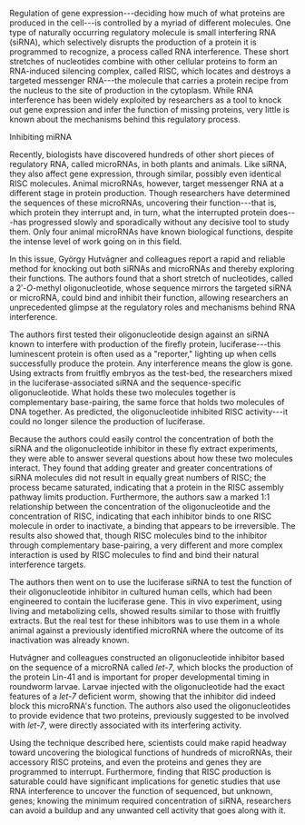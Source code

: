 Regulation of gene expression---deciding how much of what proteins are
produced in the cell---is controlled by a myriad of different molecules.
One type of naturally occurring regulatory molecule is small interfering
RNA (siRNA), which selectively disrupts the production of a protein it
is programmed to recognize, a process called RNA interference. These
short stretches of nucleotides combine with other cellular proteins to
form an RNA-induced silencing complex, called RISC, which locates and
destroys a targeted messenger RNA---the molecule that carries a protein
recipe from the nucleus to the site of production in the cytoplasm.
While RNA interference has been widely exploited by researchers as a
tool to knock out gene expression and infer the function of missing
proteins, very little is known about the mechanisms behind this
regulatory process.

Inhibiting miRNA

Recently, biologists have discovered hundreds of other short pieces of
regulatory RNA, called microRNAs, in both plants and animals. Like
siRNA, they also affect gene expression, through similar, possibly even
identical RISC molecules. Animal microRNAs, however, target messenger
RNA at a different stage in protein production. Though researchers have
determined the sequences of these microRNAs, uncovering their
function---that is, which protein they interrupt and, in turn, what the
interrupted protein does---has progressed slowly and sporadically
without any decisive tool to study them. Only four animal microRNAs have
known biological functions, despite the intense level of work going on
in this field.

In this issue, György Hutvágner and colleagues report a rapid and
reliable method for knocking out both siRNAs and microRNAs and thereby
exploring their functions. The authors found that a short stretch of
nucleotides, called a 2′-*O*-methyl oligonucleotide, whose sequence
mirrors the targeted siRNA or microRNA, could bind and inhibit their
function, allowing researchers an unprecedented glimpse at the
regulatory roles and mechanisms behind RNA interference.

The authors first tested their oligonucleotide design against an siRNA
known to interfere with production of the firefly protein,
luciferase---this luminescent protein is often used as a "reporter,"
lighting up when cells successfully produce the protein. Any
interference means the glow is gone. Using extracts from fruitfly
embryos as the test-bed, the researchers mixed in the
luciferase-associated siRNA and the sequence-specific oligonucleotide.
What holds these two molecules together is complementary base-pairing,
the same force that holds two molecules of DNA together. As predicted,
the oligonucleotide inhibited RISC activity---it could no longer silence
the production of luciferase.

Because the authors could easily control the concentration of both the
siRNA and the oligonucleotide inhibitor in these fly extract
experiments, they were able to answer several questions about how these
two molecules interact. They found that adding greater and greater
concentrations of siRNA molecules did not result in equally great
numbers of RISC; the process became saturated, indicating that a protein
in the RISC assembly pathway limits production. Furthermore, the authors
saw a marked 1:1 relationship between the concentration of the
oligonucleotide and the concentration of RISC, indicating that each
inhibitor binds to one RISC molecule in order to inactivate, a binding
that appears to be irreversible. The results also showed that, though
RISC molecules bind to the inhibitor through complementary base-pairing,
a very different and more complex interaction is used by RISC molecules
to find and bind their natural interference targets.

The authors then went on to use the luciferase siRNA to test the
function of their oligonucleotide inhibitor in cultured human cells,
which had been engineered to contain the luciferase gene. This in vivo
experiment, using living and metabolizing cells, showed results similar
to those with fruitfly extracts. But the real test for these inhibitors
was to use them in a whole animal against a previously identified
microRNA where the outcome of its inactivation was already known.

Hutvágner and colleagues constructed an oligonucleotide inhibitor based
on the sequence of a microRNA called *let-7*, which blocks the
production of the protein Lin-41 and is important for proper
developmental timing in roundworm larvae. Larvae injected with the
oligonucleotide had the exact features of a *let-7* deficient worm,
showing that the inhibitor did indeed block this microRNA\'s function.
The authors also used the oligonucleotides to provide evidence that two
proteins, previously suggested to be involved with *let-7*, were
directly associated with its interfering activity.

Using the technique described here, scientists could make rapid headway
toward uncovering the biological functions of hundreds of microRNAs,
their accessory RISC proteins, and even the proteins and genes they are
programmed to interrupt. Furthermore, finding that RISC production is
saturable could have significant implications for genetic studies that
use RNA interference to uncover the function of sequenced, but unknown,
genes; knowing the minimum required concentration of siRNA, researchers
can avoid a buildup and any unwanted cell activity that goes along with
it.
